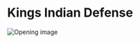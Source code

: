 # Kings Indian Defense

![Opening image](https://www.thechesswebsite.com/wp-content/uploads/2012/07/kings-indian-defense-big.jpg)


